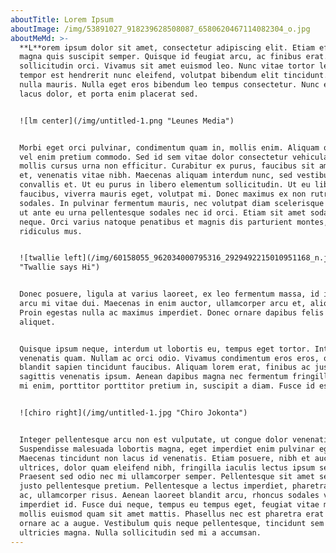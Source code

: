 ```yaml
---
aboutTitle: Lorem Ipsum
aboutImage: /img/53891027_918239628508087_6580620467114082304_o.jpg
aboutMeMd: >-
  **L**orem ipsum dolor sit amet, consectetur adipiscing elit. Etiam efficitur
  magna quis suscipit semper. Quisque id feugiat arcu, ac finibus erat. Sed non
  sollicitudin orci. Vivamus sit amet euismod leo. Nunc vitae tortor leo. Nunc
  tempor est hendrerit nunc eleifend, volutpat bibendum elit tincidunt. Morbi ut
  nulla mauris. Nulla eget eros bibendum leo tempus consectetur. Nunc egestas
  lacus dolor, et porta enim placerat sed.


  ![lm center](/img/untitled-1.png "Leunes Media")


  Morbi eget orci pulvinar, condimentum quam in, mollis enim. Aliquam quis elit
  vel enim pretium commodo. Sed id sem vitae dolor consectetur vehicula. Nulla
  mollis cursus urna non efficitur. Curabitur ex purus, faucibus sit amet auctor
  et, venenatis vitae nibh. Maecenas aliquam interdum nunc, sed vestibulum nisi
  convallis et. Ut eu purus in libero elementum sollicitudin. Ut eu libero
  faucibus, viverra mauris eget, volutpat mi. Donec maximus ex non rutrum
  sodales. In pulvinar fermentum mauris, nec volutpat diam scelerisque id. Sed
  ut ante eu urna pellentesque sodales nec id orci. Etiam sit amet sodales
  neque. Orci varius natoque penatibus et magnis dis parturient montes, nascetur
  ridiculus mus.


  ![twallie left](/img/60158055_962034000795316_2929492215010951168_n.jpg
  "Twallie says Hi")


  Donec posuere, ligula at varius laoreet, ex leo fermentum massa, id imperdiet
  arcu mi vitae dui. Maecenas in enim auctor, ullamcorper arcu et, aliquet mi.
  Proin egestas nulla ac maximus imperdiet. Donec ornare dapibus felis a
  aliquet.


  Quisque ipsum neque, interdum ut lobortis eu, tempus eget tortor. Integer eget
  venenatis quam. Nullam ac orci odio. Vivamus condimentum eros eros, quis
  blandit sapien tincidunt faucibus. Aliquam lorem erat, finibus ac justo nec,
  sagittis venenatis ipsum. Aenean dapibus magna nec fermentum fringilla. Duis
  mi enim, porttitor porttitor pretium in, suscipit a diam. Fusce id est libero.


  ![chiro right](/img/untitled-1.jpg "Chiro Jokonta")


  Integer pellentesque arcu non est vulputate, ut congue dolor venenatis.
  Suspendisse malesuada lobortis magna, eget imperdiet enim pulvinar eget.
  Maecenas tincidunt non lacus id venenatis. Etiam posuere, nibh et auctor
  ultrices, dolor quam eleifend nibh, fringilla iaculis lectus ipsum sed diam.
  Praesent sed odio nec mi ullamcorper semper. Pellentesque sit amet sem at
  justo pellentesque pretium. Pellentesque a lectus imperdiet, pharetra libero
  ac, ullamcorper risus. Aenean laoreet blandit arcu, rhoncus sodales velit
  imperdiet id. Fusce dui neque, tempus eu tempus eget, feugiat vitae massa. Nam
  mollis euismod quam sit amet mattis. Phasellus nec est pharetra erat sodales
  ornare ac a augue. Vestibulum quis neque pellentesque, tincidunt sem non,
  ultricies magna. Nulla sollicitudin sed mi a accumsan.
---
```


